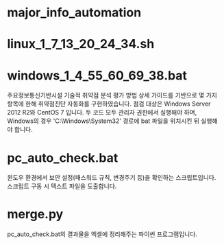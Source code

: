# major_info_automation

# linux_1_7_13_20_24_34.sh
# windows_1_4_55_60_69_38.bat
주요정보통신기반시설 기술적 취약점 분석 평가 방법 상세 가이드를 기반으로 몇 가지 항목에 한해 취약점진단 자동화를 구현하였습니다.
점검 대상은 Windows Server 2012 R2와 CentOS 7 입니다.
두 코드 모두 관리자 권한에서 실행해야 하며, Windows의 경우 'C:\Windows\System32' 경로에 bat 파일을 위치시킨 뒤 실행해야 합니다.

# pc_auto_check.bat
윈도우 환경에서 보안 설정(패스워드 규칙, 변경주기 등)을 확인하는 스크립트입니다.
스크립트 구동 시 텍스트 파일을 도출합니다.

# merge.py
pc_auto_check.bat의 결과물을 엑셀에 정리해주는 파이썬 프로그램입니다.
